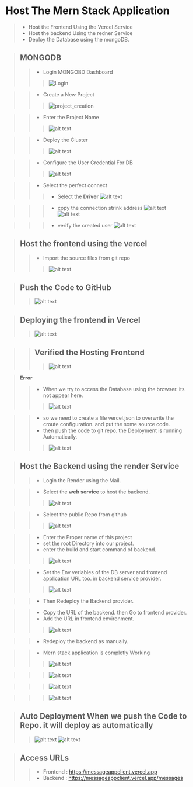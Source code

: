 # Host The Mern Stack Application 
> - Host the Frontend Using the Vercel Service
> - Host the backend Using the redner Service
> - Deploy the Database using the mongoDB. 

> ## MONGODB
>> - Login MONGOBD Dashboard
>>> ![Login](image.png)

>> - Create a New Project
>>> ![project_creation](image-1.png)

>> - Enter the Project Name
>>> ![alt text](image-2.png)

>> - Deploy the Cluster
>>> ![alt text](image-3.png)

>> - Configure the User Credential For DB
>>> ![alt text](image-4.png)

>> - Select the perfect connect
>>> - Select the **Driver**
>>> ![alt text](image-5.png)

>>> - copy the connection strink address 
>>> ![alt text](image-6.png)
>>> ![alt text](image-7.png)

>>> - verify the created user
>>> ![alt text](image-8.png)

> ## Host the frontend using the vercel
>> - Import the source files from git repo
>>> ![alt text](image-9.png)

> ## Push the Code to GitHub 
>> ![alt text](image-10.png)

> ## Deploying the frontend in Vercel
>> ![alt text](image-11.png)

>> ## Verified the Hosting Frontend
>>> ![alt text](image-12.png)

> **Error**
>> - When we try to access the Database using the browser. its not appear here. 
>>> ![alt text](image-13.png)

>> - so we need to create a file vercel.json to overwrite the croute configuration. and put the some source code.
>> - then push the code to git repo. the Deployment is running Automatically.
>>> ![alt text](image-14.png)

> ## Host the Backend using the render Service
>> - Login the Render using the Mail.

>> - Select the **web service** to host the backend.
>>> ![alt text](image-15.png)

>> - Select the public Repo from github
>>> ![alt text](image-16.png)

>> - Enter the Proper name of this project
>> - set the root Directory into our project.
>> - enter the build and start command of backend.
>>> ![alt text](image-17.png)

>> - Set the Env veriables of the DB server and frontend application URL too. in backend service provider.
>>> ![alt text](image-18.png)

>> - Then Redeploy the Backend provider.

>> - Copy the URL of the backend. then Go to frontend provider.
>> - Add the URL in frontend environment.
>>> ![alt text](image-19.png)

>> - Redeploy the backend as manually. 

>> - Mern stack application is completly Working
>>> ![alt text](image-20.png)

>>> ![alt text](image-21.png)

>>> ![alt text](image-22.png)

>>> ![alt text](image-23.png)

> ## Auto Deployment When we push the Code to Repo. it will deploy as automatically 
>> ![alt text](image-24.png)
>> ![alt text](image-25.png)

> ## Access URLs
>> - Frontend   : https://messageappclient.vercel.app
>> - Backend    : https://messageappclient.vercel.app/messages   